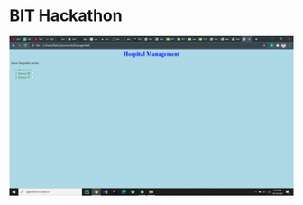 ﻿# BIT Hackathon

![Dashboard](https://github.com/Tushar214/Hackathon/blob/development/screenshots/1.png)
